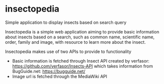 # insectopedia
Simple application to display insects based on search query

Insectopedia is a simple web application aiming to provide basic information about insects based on a search, such as common name, scientific name, order, family and image, with resource to learn more about the insect.

Insectopedia makes use of two APIs to provide to functionality
- Basic information is fetched through Insect API created by verfasor: https://github.com/verfasor/Insects-API which takes information from BugGuide.net: https://bugguide.net/
- Image url is fetched through the MediaWiki API